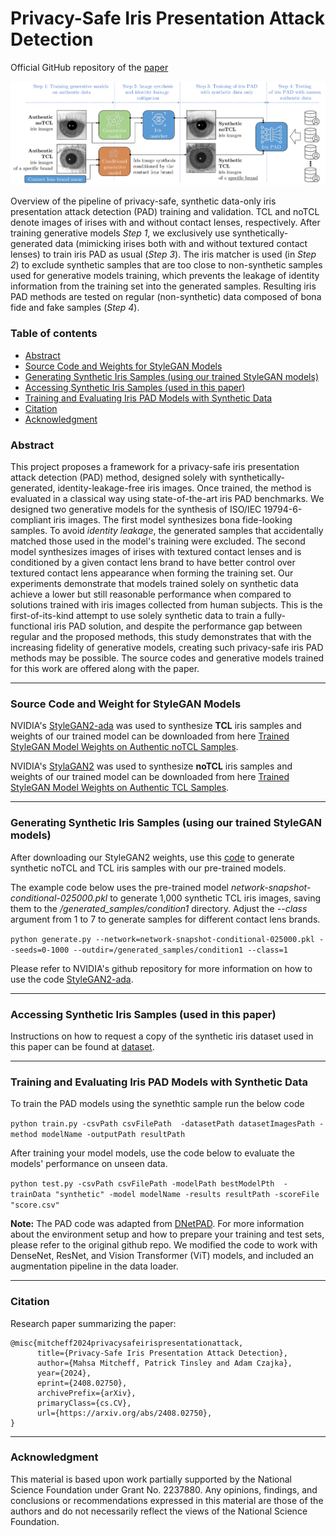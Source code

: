 # Privacy-Safe Iris Presentation Attack Detection #
Official GitHub repository of the [paper](https://arxiv.org/abs/2408.02750)

![pipiline](https://github.com/CVRL/PrivacySafeIrisPAD/blob/main/pipiline.png)

Overview of the pipeline of privacy-safe, synthetic data-only iris presentation attack detection (PAD) training and validation. TCL and noTCL denote images of irises with and without contact lenses, respectively. After training generative models *Step 1*, we exclusively use synthetically-generated data (mimicking irises both with and without textured contact lenses) to train iris PAD as usual (*Step 3*). The iris matcher is used (in *Step 2*) to exclude synthetic samples that are too close to non-synthetic samples used for generative models training, which prevents the leakage of identity information from the training set into the generated samples. Resulting iris PAD methods are tested on regular (non-synthetic) data composed of bona fide and fake samples (*Step 4*).

### Table of contents
* [Abstract](#abstract)
* [Source Code and Weights for StyleGAN Models](#gan-code)
* [Generating Synthetic Iris Samples (using our trained StyleGAN models)](#gan-samples)
* [Accessing Synthetic Iris Samples (used in this paper)](#samples)
* [Training and Evaluating Iris PAD Models with Synthetic Data](#pad-tarining-evaluating)
* [Citation](#citation)
* [Acknowledgment](#acknowledgment)

<a name="abstract"/></a>
### Abstract

This project proposes a framework for a privacy-safe iris presentation attack detection (PAD) method, designed solely with synthetically-generated, identity-leakage-free iris images. Once trained, the method is evaluated in a classical way using state-of-the-art iris PAD benchmarks. We designed two generative models for the synthesis of ISO/IEC 19794-6-compliant iris images. The first model synthesizes bona fide-looking samples. To avoid *identity leakage*, the generated samples that accidentally matched those used in the model's training were excluded. The second model synthesizes images of irises with textured contact lenses and is conditioned by a given contact lens brand to have better control over textured contact lens appearance when forming the training set. Our experiments demonstrate that models trained solely on synthetic data achieve a lower but still reasonable performance when compared to solutions trained with iris images collected from human subjects. This is the first-of-its-kind attempt to use solely synthetic data to train a fully-functional iris PAD solution, and despite the performance gap between regular and the proposed methods, this study demonstrates that with the increasing fidelity of generative models, creating such privacy-safe iris PAD methods may be possible. The source codes and generative models trained for this work are offered along with the paper.
___________________________________________________________________________________________
<a name="gan-code"/></a>
### Source Code and Weight for StyleGAN Models

NVIDIA's [StyleGAN2-ada](https://github.com/NVlabs/stylegan2-ada-pytorch) was used to synthesize **TCL** iris samples and weights of our trained model can be downloaded from here [Trained StyleGAN Model Weights on Authentic noTCL Samples](https://notredame.box.com/s/oe1ez0hu3tn0x93meujlk7epsjsskfbp). 

NVIDIA's [StylaGAN2](https://github.com/NVlabs/stylegan2?tab=readme-ov-file) was used to synthesize **noTCL** iris samples and weights of our trained model can be downloaded from here [Trained StyleGAN Model Weights on Authentic TCL Samples](https://notredame.app.box.com/file/1613090265358?s=v3kg037hy05luyui4a8emqrzqs1522k7).

___________________________________________________________________________________________
<a name="gan-samples"/></a>
### Generating Synthetic Iris Samples (using our trained StyleGAN models)
After downloading our StyleGAN2 weights, use this [code](https://github.com/NVlabs/stylegan2-ada-pytorch/blob/main/generate.py) to generate synthetic noTCL and TCL iris samples with our pre-trained models. 

The example code below uses the pre-trained model *network-snapshot-conditional-025000.pkl* to generate 1,000 synthetic TCL iris images, saving them to the */generated_samples/condition1* directory. Adjust the *--class* argument from 1 to 7 to generate samples for different contact lens brands.

```python generate.py --network=network-snapshot-conditional-025000.pkl --seeds=0-1000 --outdir=/generated_samples/condition1 --class=1``` 


Please refer to NVIDIA's github repository for more information on how to use the code [StyleGAN2-ada](https://github.com/NVlabs/stylegan2-ada-pytorch/tree/main).
___________________________________________________________________________________________
<a name="samples"/></a>
### Accessing Synthetic Iris Samples (used in this paper)

Instructions on how to request a copy of the synthetic iris dataset used in this paper can be found at [dataset](https://notredame.app.box.com/folder/258825225412).
___________________________________________________________________________________________
<a name="pad-tarining-evaluating"/></a>
### Training and Evaluating Iris PAD Models with Synthetic Data

To train the PAD models using the synethtic sample run the below code 

```python train.py -csvPath csvFilePath  -datasetPath datasetImagesPath -method modelName -outputPath resultPath```

After training your model models, use the code below to evaluate the models' performance on unseen data.

```python test.py -csvPath csvFilePath -modelPath bestModelPth  -trainData "synthetic" -model modelName -results resultPath -scoreFile "score.csv"```


**Note:** The PAD code was adapted from [DNetPAD](https://github.com/iPRoBe-lab/D-NetPAD/tree/master). For more information about the environment setup and how to prepare your training and test sets, please refer to the original github repo. We modified the code to work with DenseNet, ResNet, and Vision Transformer (ViT) models, and included an augmentation pipeline in the data loader.
___________________________________________________________________________________________
<a name="citation"/></a>
### Citation

Research paper summarizing the paper:
```
@misc{mitcheff2024privacysafeirispresentationattack,
      title={Privacy-Safe Iris Presentation Attack Detection}, 
      author={Mahsa Mitcheff, Patrick Tinsley and Adam Czajka},
      year={2024},
      eprint={2408.02750},
      archivePrefix={arXiv},
      primaryClass={cs.CV},
      url={https://arxiv.org/abs/2408.02750}, 
}
```

___________________________________________________________________________________________

<a name="acknowledgment"/></a>
### Acknowledgment
This material is based upon work partially supported by the National Science Foundation under Grant No. 2237880. Any opinions, findings, and conclusions
or recommendations expressed in this material are those of the authors and do not necessarily reflect the views of the National Science Foundation.

